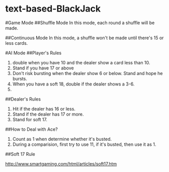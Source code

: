 text-based-BlackJack
====================

#Game Mode
##Shuffle Mode
In this mode, each round a shuffle will be made.

##Continuous Mode
In this mode, a shuffle won't be made until there's 15 or less cards.

#AI Mode
##Player's Rules
1. double when you have 10 and the dealer show a card less than 10.
2. Stand if you have 17 or above 
3. Don't risk bursting when the dealer show 6 or below. Stand and hope he bursts.
4. When you have a soft 18, double if the dealer shows a 3-6.
5. 

##Dealer's Rules
1. Hit if the dealer has 16 or less.
2. Stand if the dealer has 17 or more.
3. Stand for soft 17.

##How to Deal with Ace?
1. Count as 1 when determine whether it's busted.
2. During a comparision, first try to use 11, if it's busted, then use it as 1.

##Soft 17 Rule

http://www.smartgaming.com/html/articles/soft17.htm
